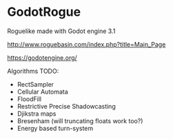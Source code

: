 # GodotRogue
Roguelike made with Godot engine 3.1

http://www.roguebasin.com/index.php?title=Main_Page

https://godotengine.org/

Algorithms TODO:
  - RectSampler
  - Cellular Automata
  - FloodFill
  - Restrictive Precise Shadowcasting
  - Djikstra maps
  - Bresenham (will truncating floats work too?)
  - Energy based turn-system
